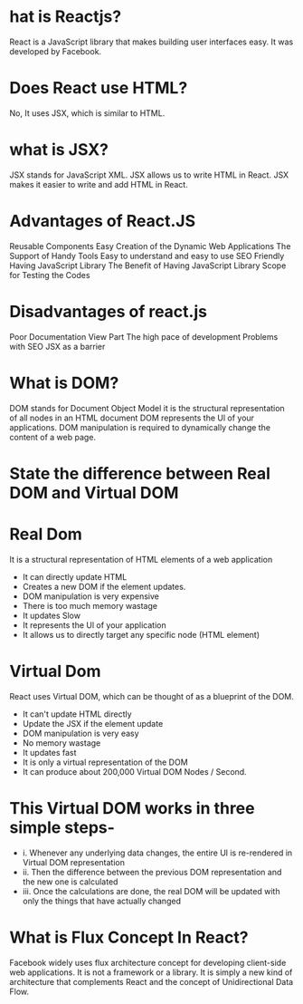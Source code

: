 # hat is Reactjs?
React is a JavaScript library that makes building user interfaces easy. It was developed by Facebook.

# Does React use HTML? 
No, It uses JSX, which is similar to HTML.

# what is JSX?
JSX stands for JavaScript XML. JSX allows us to write HTML in React. JSX makes it easier to write and add HTML in React.


# Advantages of React.JS

Reusable Components
Easy Creation of the Dynamic Web Applications
The Support of Handy Tools
Easy to understand and easy to use
SEO Friendly
Having JavaScript Library
The Benefit of Having JavaScript Library
Scope for Testing the Codes

# Disadvantages of react.js

Poor Documentation
View Part
The high pace of development
Problems with SEO
JSX as a barrier

# What is DOM?

DOM stands for Document Object Model it is the structural representation of all nodes in an HTML document DOM represents the Ul of your applications.  DOM manipulation is required to dynamically change the content of a web page. 

# State the difference between Real DOM and Virtual DOM

# Real Dom
 
 It is a structural representation of HTML elements of a web application

- It can directly update HTML
- Creates a new DOM if the element updates.
- DOM manipulation is very expensive 
- There is too much memory wastage 
- It updates Slow
- It represents the Ul of your application
- It allows us to directly target any  specific node (HTML element)


# Virtual Dom

React uses Virtual DOM, which can be thought of as a blueprint of the DOM. 

- It can't update HTML directly
- Update the JSX if the element update
- DOM manipulation is very easy 
- No memory wastage 
- It updates fast
- It is only a virtual representation of the DOM
- It can produce about 200,000 Virtual DOM Nodes / Second.

 # This Virtual DOM works in three simple steps-
 - i. Whenever any underlying data changes, the entire Ul is
    re-rendered in Virtual DOM representation
 - ii. Then the difference between the previous DOM representation 
      and the new one is calculated
 - iii. Once the calculations are done, the real DOM will be updated with only 
     the things that have actually changed

#  What is Flux Concept In React?

Facebook widely uses flux architecture concept for developing client-side web
applications. It is not a framework or a library. It is simply a new kind of architecture
that complements React and the concept of Unidirectional Data Flow.